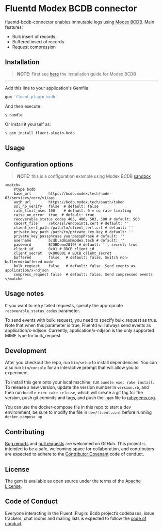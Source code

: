 # Fluentd Modex BCDB connector

fluentd-bcdb-connector enables immutable logs using [Modex BCDB](https://bcdb.modex.tech). Main features:

* Bulk insert of records
* Buffered insert of records
* Request compression

## Installation

> **NOTE:** First see [here](https://bcdb.modex.tech/docs/#/install/install) the installation guide for Modex BCDB
---

Add this line to your application's Gemfile:

```ruby
gem 'fluent-plugin-bcdb'
```

And then execute:

    $ bundle

Or install it yourself as:

    $ gem install fluent-plugin-bcdb

## Usage

## Configuration options

> **NOTE:** this is a configuration example using Modex BCDB [sandbox](https://bcdb.modex.tech)

    <match>
        @type bcdb
        base_url        https://bcdb.modex.tech/node-03/services/core/v1/api
        auth_url        https://bcdb.modex.tech/oauth/token
        ssl_no_verify   false  # default: false
        rate_limit_msec 100    # default: 0 = no rate limiting
        raise_on_error  true  # default: true
        recoverable_status_codes 403, 400, 503, 500 # default: 503
        cacert_file     /etc/ssl/endpoint1.cert # default: ''
        client_cert_path /path/to/client_cert.crt # default: ''
        private_key_path /path/to/private_key.key # default: ''
        private_key_passphrase yourpassphrase # default: ''
        username        bcdb.admin@modex.tech # default: ''
        password        BCDBDemo2019! # default: '', secret: true
        client_id       0x01 # BDCB client_id
        client_secret   0x000001 # BDCB client_secret
        buffered        false   # default: false. Switch non-buffered/buffered mode
        bulk_request    false   # default: false. Send events as application/x-ndjson
        compress_request false  # default: false. Send compressed events
    </match>


## Usage notes

If you want to retry failed requests, specify the appropriate `recoverable_status_codes` parameter.

To send events with bulk_request, you need to specify bulk_request as true. Note that when this parameter is true, Fluentd will always send events as application/x-ndjson. Currently, application/x-ndjson is the only supported MIME type for bulk_request.

## Development

After you checkout the repo, run `bin/setup` to install dependencies. You can also run `bin/console` for an interactive prompt that will allow you to experiment.

To install this gem onto your local machine, run `bundle exec rake install`. To release a new version, update the version number in `version.rb`, and then run `bundle exec rake release`, which will create a git tag for the version, push git commits and tags, and push the `.gem` file to [rubygems.org](https://rubygems.org).

You can use the docker-compose file in this repo to start a dev environment, be sure to modify the file in `dev/fluent.conf` before running `docker-compose up`

## Contributing

[Bug reports](https://github.com/modex-bcdb/fluentd-bcdb-connector/issues) and [pull requests](https://github.com/modex-bcdb/fluentd-bcdb-connector/pulls) are welcomed on GitHub. This project is intended to be a safe, welcoming space for collaboration, and contributors are expected to adhere to the [Contributor Covenant](http://contributor-covenant.org) code of conduct.

## License

The gem is available as open source under the terms of the [Apache License](https://opensource.org/licenses/Apache-2.0).

## Code of Conduct

Everyone interacting in the Fluent::Plugin::Bcdb project’s codebases, issue trackers, chat rooms and mailing lists is expected to follow the [code of conduct](https://github.com/modex-bcdb/fluentd-bcdb-connector/blob/master/CODE_OF_CONDUCT.md).
